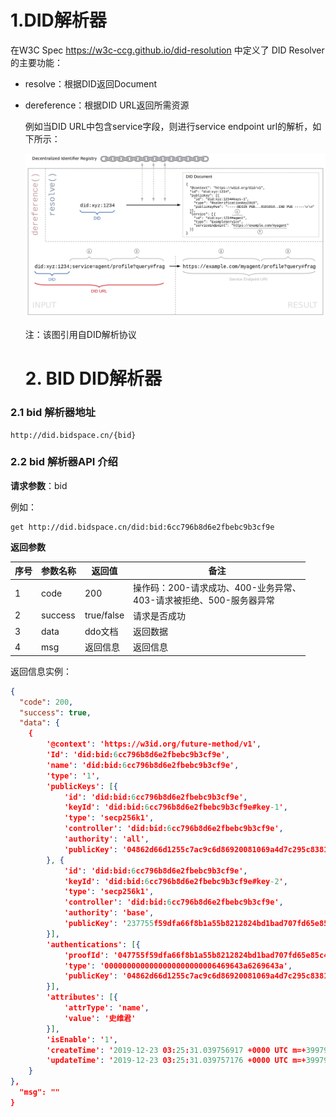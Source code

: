 # 1.DID解析器

  在W3C Spec https://w3c-ccg.github.io/did-resolution 中定义了 DID Resolver的主要功能：

* resolve：根据DID返回Document

* dereference：根据DID URL返回所需资源

  

  例如当DID URL中包含service字段，则进行service endpoint url的解析，如下所示：

  ![did-url-dereferencing](../image/did-url-dereferencing.png)

  注：该图引用自DID解析协议
  
  # 2. BID DID解析器

### 2.1 bid 解析器地址

```
http://did.bidspace.cn/{bid}
```

### 2.2 bid 解析器API 介绍

**请求参数**：bid

例如：

```
get http://did.bidspace.cn/did:bid:6cc796b8d6e2fbebc9b3cf9e
```

**返回参数**

| 序号 | 参数名称 | 返回值     | 备注                                                         |
| ---- | -------- | ---------- | ------------------------------------------------------------ |
| 1    | code     | 200        | 操作码：200-请求成功、400-业务异常、<br />403-请求被拒绝、500-服务器异常 |
| 2    | success  | true/false | 请求是否成功                                                 |
| 3    | data     | ddo文档    | 返回数据                                                     |
| 4    | msg      | 返回信息   | 返回信息                                                     |

返回信息实例：

```json
{
  "code": 200,
  "success": true,
  "data": {
	{
		'@context': 'https://w3id.org/future-method/v1',
		'Id': 'did:bid:6cc796b8d6e2fbebc9b3cf9e',
		'name': 'did:bid:6cc796b8d6e2fbebc9b3cf9e',
		'type': '1',
		'publicKeys': [{
			'id': 'did:bid:6cc796b8d6e2fbebc9b3cf9e',
			'keyId': 'did:bid:6cc796b8d6e2fbebc9b3cf9e#key-1',
			'type': 'secp256k1',
			'controller': 'did:bid:6cc796b8d6e2fbebc9b3cf9e',
			'authority': 'all',
			'publicKey': '04862d66d1255c7ac9c6d86920081069a4d7c295c838140217644ac6f4fcddd0d2edef63951148affb107223fbd1331363e275125bc0cfeb34b1daad26328f8b20'
		}, {
			'id': 'did:bid:6cc796b8d6e2fbebc9b3cf9e',
			'keyId': 'did:bid:6cc796b8d6e2fbebc9b3cf9e#key-2',
			'type': 'secp256k1',
			'controller': 'did:bid:6cc796b8d6e2fbebc9b3cf9e',
			'authority': 'base',
			'publicKey': '237755f59dfa66f8b1a55b8212824bd1bad707fd65e85c41975721deab7cf081389eced53a02d164dff39813857a132053458d5b6914b7c793659f9629756d46fd'
		}],
		'authentications': [{
			'proofId': '047755f59dfa66f8b1a55b8212824bd1bad707fd65e85c41975721deab7cf081389eced53a02d164dff39813857a132053458d5b6914b7c793659f9629756d46fc',
			'type': '0000000000000000000000006469643a6269643a',
			'publicKey': '04862d66d1255c7ac9c6d86920081069a4d7c295c838140217644ac6f4fcddd0d2edef63951148affb107223fbd1331363e275125bc0cfeb34b1daad26328f8b20'
		}],
		'attributes': [{
			'attrType': 'name',
			'value': '史维君'
		}],
		'isEnable': '1',
		'createTime': '2019-12-23 03:25:31.039756917 +0000 UTC m=+399791.414534234',
		'updateTime': '2019-12-23 03:25:31.039757176 +0000 UTC m=+399791.414534430'
	}
},
  "msg": ""
}
```

